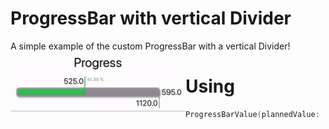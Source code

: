 
# ProgressBar with vertical Divider

A simple example of the custom ProgressBar with a vertical Divider!
<img align="left" src="Previews/Preview-progressBar.gif" width="280">

# Using
```swift
ProgressBarValue(plannedValue: .constant(1000), progressValue: .constant(600))
```

